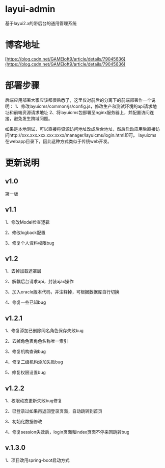 # layui-admin
基于layui2.x的带后台的通用管理系统

# 博客地址
[https://blog.csdn.net/GAMEloft9/article/details/79045636](https://blog.csdn.net/GAMEloft9/article/details/79045636)

# 部署步骤
后端应用部署大家应该都很熟悉了，这里仅对前后的分离下的前端部署作一个说明：
1、修改layuicms/common/js/config.js，修改生产和测试环境的api请求地址和前端资源请求地址
2、将layuicms包部署至nginx服务器上，并配置访问连接，避免发生跨域问题。

如果是本地测试，可以直接将资源访问地址改成后台地址，然后启动应用后直接访问http://xxx.xxx.xxx.xxx:xxxx/manager/layuicms/login.html即可。
layuicms在webapp目录下，因此这种方式类似于传统web开发。

# 更新说明 #

## v1.0  ##

第一版


## v1.1 ##
1、修改Model检查逻辑

2、修改logback配置 

3、修复个人资料权限bug

## v1.2 ##
1、去掉加载遮罩层

2、解耦后台请求api，封装ajax操作

3、加入oracle版本代码，并注释掉，可根据数据库自行切换

4、修复一些已知bug

## v1.2.1 ##
1、修复添加已删除同名角色保存失败bug

2、去掉角色表角色名称唯一索引

3、修复机构查询bug

4、修复二级机构添加失败bug

5、修复权限设置bug

## v1.2.2 ##
1、权限动态更新失败bug修复

2、已登录过如果再返回登录页面，自动跳转到首页

3、初始化数据修改

4、修复session失效后，login页面和index页面不停来回跳转bug

## v.1.3.0
1、项目改用spring-boot启动方式